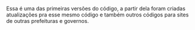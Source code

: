 Essa é uma das primeiras versões do código, a partir dela foram criadas atualizações pra esse mesmo código e também outros códigos para sites de outras prefeituras e governos.

